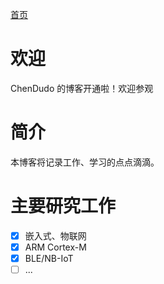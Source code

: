 [首页](chendudo.github.io)

# 欢迎

ChenDudo 的博客开通啦！欢迎参观

# 简介

本博客将记录工作、学习的点点滴滴。

# 主要研究工作
- [x] 嵌入式、物联网
- [x] ARM Cortex-M
- [x] BLE/NB-IoT
- [ ] ...
